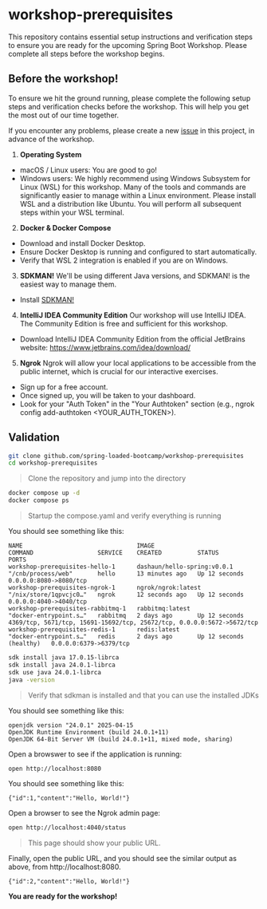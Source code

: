 # workshop-prerequisites

This repository contains essential setup instructions and verification steps to ensure you are ready for the upcoming Spring Boot Workshop. Please complete all steps before the workshop begins.

## Before the workshop!

To ensure we hit the ground running, please complete the following setup steps and verification checks before the workshop. This will help you get the most out of our time together.

If you encounter any problems, please create a new [issue](https://github.com/spring-loaded-bootcamp/workshop-prerequisites/issues) in this project, in advance of the workshop.

1. **Operating System**
- macOS / Linux users: You are good to go!
- Windows users: We highly recommend using Windows Subsystem for Linux (WSL) for this workshop. Many of the tools and commands are significantly easier to manage within a Linux environment. Please install WSL and a distribution like Ubuntu. You will perform all subsequent steps within your WSL terminal.

2. **Docker & Docker Compose**
- Download and install Docker Desktop.
- Ensure Docker Desktop is running and configured to start automatically.
- Verify that WSL 2 integration is enabled if you are on Windows.

3. **SDKMAN!**
We'll be using different Java versions, and SDKMAN! is the easiest way to manage them.
- Install [SDKMAN!](https://sdkman.io/)

4. **IntelliJ IDEA Community Edition**
Our workshop will use IntelliJ IDEA. The Community Edition is free and sufficient for this workshop.
- Download IntelliJ IDEA Community Edition from the official JetBrains website: https://www.jetbrains.com/idea/download/

5. **Ngrok**
Ngrok will allow your local applications to be accessible from the public internet, which is crucial for our interactive exercises.

- Sign up for a free account.
- Once signed up, you will be taken to your dashboard.
- Look for your "Auth Token" in the "Your Authtoken" section (e.g., ngrok config add-authtoken <YOUR_AUTH_TOKEN>).

## Validation

```bash
git clone github.com/spring-loaded-bootcamp/workshop-prerequisites
cd workshop-prerequisites
```
> Clone the repository and jump into the directory

```bash
docker compose up -d
docker compose ps
```
> Startup the compose.yaml and verify everything is running

You should see something like this:
```text
NAME                                IMAGE                         COMMAND                  SERVICE    CREATED          STATUS                    PORTS
workshop-prerequisites-hello-1      dashaun/hello-spring:v0.0.1   "/cnb/process/web"       hello      13 minutes ago   Up 12 seconds             0.0.0.0:8080->8080/tcp
workshop-prerequisites-ngrok-1      ngrok/ngrok:latest            "/nix/store/1qpvcjc0…"   ngrok      12 seconds ago   Up 12 seconds             0.0.0.0:4040->4040/tcp
workshop-prerequisites-rabbitmq-1   rabbitmq:latest               "docker-entrypoint.s…"   rabbitmq   2 days ago       Up 12 seconds             4369/tcp, 5671/tcp, 15691-15692/tcp, 25672/tcp, 0.0.0.0:5672->5672/tcp
workshop-prerequisites-redis-1      redis:latest                  "docker-entrypoint.s…"   redis      2 days ago       Up 12 seconds (healthy)   0.0.0.0:6379->6379/tcp
```

```bash
sdk install java 17.0.15-librca
sdk install java 24.0.1-librca
sdk use java 24.0.1-librca
java -version
```
> Verify that sdkman is installed and that you can use the installed JDKs

You should see something like this:
```text
openjdk version "24.0.1" 2025-04-15
OpenJDK Runtime Environment (build 24.0.1+11)
OpenJDK 64-Bit Server VM (build 24.0.1+11, mixed mode, sharing)
```

Open a browswer to see if the application is running:
```bash
open http://localhost:8080
```

You should see something like this:
```text
{"id":1,"content":"Hello, World!"}
```

Open a browser to see the Ngrok admin page:
```bash
open http://localhost:4040/status
```
> This page should show your public URL.

Finally, open the public URL, and you should see the similar output as above, from http://localhost:8080.

```text
{"id":2,"content":"Hello, World!"}
```

**You are ready for the workshop!**
